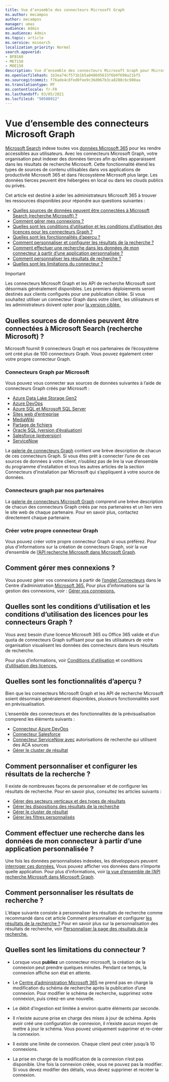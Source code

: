 ```yaml
---
title: Vue d’ensemble des connecteurs Microsoft Graph
ms.author: mecampos
author: mecampos
manager: umas
audience: Admin
ms.audience: Admin
ms.topic: article
ms.service: mssearch
localization_priority: Normal
search.appverid:
- BFB160
- MET150
- MOE150
description: Vue d’ensemble des connecteurs Microsoft Graph pour Microsoft Search (recherche Microsoft)
ms.openlocfilehash: 1b3ea74cf571b1b5a048695633f6b9f698a21bf5
ms.sourcegitcommit: f76ade4c8fed0fee9c36d067b3ca8288c6c980aa
ms.translationtype: MT
ms.contentlocale: fr-FR
ms.lasthandoff: 03/05/2021
ms.locfileid: "50508912"
---
```

<!---Previous ms.author: monaray --->

# <a name="overview-of-microsoft-graph-connectors"></a>Vue d’ensemble des connecteurs Microsoft Graph

[Microsoft Search](https://docs.microsoft.com/microsoftsearch/overview-microsoft-search) indexe toutes vos [données Microsoft 365](https://www.microsoft.com/microsoft-365) pour les rendre accessibles aux utilisateurs. Avec les connecteurs Microsoft Graph, votre organisation peut indexer des données tierces afin qu’elles apparaissent dans les résultats de recherche Microsoft. Cette fonctionnalité étend les types de sources de contenu utilisables dans vos applications de productivité Microsoft 365 et dans l’écosystème Microsoft plus large. Les données tierces peuvent être hébergées en local ou dans les clouds publics ou privés.

<!---link Microsoft Graph reference in line 19 when we have access to relevant documentation--->

Cet article est destiné à aider les administrateurs Microsoft 365 à trouver les ressources disponibles pour répondre aux questions suivantes :

* [Quelles sources de données peuvent être connectées à Microsoft Search (recherche Microsoft) ?](#what-data-sources-can-be-connected-to-microsoft-search)
* [Comment gérer mes connexions ?](#how-do-i-manage-my-connections)
* [Quelles sont les conditions d’utilisation et les conditions d’utilisation des licences pour les connecteurs Graph ?](#what-are-the-license-requirements-and-terms-of-use-for-graph-connectors)
* [Quelles sont les fonctionnalités d’aperçu ?](#what-are-the-preview-features)
* [Comment personnaliser et configurer les résultats de la recherche ?](#how-do-i-customize-and-configure-search-results)
* [Comment effectuer une recherche dans les données de mon connecteur à partir d’une application personnalisée ?](#how-do-i-search-my-connector-data-from-a-custom-application)
* [Comment personnaliser les résultats de recherche ?](#how-do-i-customize-search-results)
* [Quelles sont les limitations du connecteur ?](#what-are-the-connector-limitations)

<!---Modify to another note that is more accurate after rollout completion--->
> [!IMPORTANT]
> Les connecteurs Microsoft Graph et les API de recherche Microsoft sont désormais généralement disponibles. Les premiers déploiements seront destinés aux clients configurés pour une publication ciblée. Si vous souhaitez utiliser un connecteur Graph dans votre client, les utilisateurs et les administrateurs doivent opter pour [la version ciblée.](https://docs.microsoft.com/microsoft-365/admin/manage/release-options-in-office-365?view=o365-worldwide&preserve-view=true)

<!---Add Value, scenario, example, and/or graphic in December updates--->
<!---Probably remove architecture section below
## Architecture

The following architectural diagram of the Microsoft Graph platform shows how Graph connector content flows through content indexing to user results in [Microsoft Search](https://docs.microsoft.com/microsoftsearch/overview-microsoft-search) clients. The rest of this section explains each of the key building blocks in the diagram.

![Diagram: on-premises and cloud-based data is pulled by connectors and indexed by the Microsoft Search API, and then the Microsoft Search service delivers the results to users.](media/connectors-overview/highlevel-connectors.png)
Graph connectors can pull data from cloud-based (SaaS) data sources and on-premises data stores. The above diagram shows connections to only two data sources, but you can add connections to up ten sources per tenant.

The Microsoft Graph Connectors API instantiates one connection per data source. Then, the API indexes and stores the data. Established connections interact with Microsoft Search, so users can get search results.

You can use the Microsoft 365 [admin center](https://admin.microsoft.com) to setup and manage any of the Graph connectors by Microsoft. The admin center has a simple user interface that makes it easy to establish the connection to your data source, and monitor connection status and utilization.

***Edit paragraph below***
To create a **connection** to a data source, admins need authenticated access to the data and the entire content repository. The data is fed to the graph connector service for indexing.--->

## <a name="what-data-sources-can-be-connected-to-microsoft-search"></a>Quelles sources de données peuvent être connectées à Microsoft Search (recherche Microsoft) ?

Microsoft fournit 9 connecteurs Graph et nos partenaires de l’écosystème ont créé plus de 100 connecteurs Graph. Vous pouvez également créer votre propre connecteur Graph.

### <a name="graph-connectors-by-microsoft"></a>Connecteurs Graph par Microsoft

Vous pouvez vous connecter aux sources de données suivantes à l’aide de connecteurs Graph créés par Microsoft :

<!---Add links below when new docs are created--->
* [Azure Data Lake Storage Gen2](azure-data-lake-connector.md)
* [Azure DevOps](azure-devops-connector.md)
* [Azure SQL et Microsoft SQL Server](MSSQL-connector.md)
* [Sites web d’entreprise](enterprise-web-connector.md)
* [MediaWiki](mediawiki-connector.md)
* [Partage de fichiers](fileshare-connector.md)
* [Oracle SQL (version d’évaluation)](OracleSQL-connector.md)
* [Salesforce (préversion)](salesforce-connector.md)
* [ServiceNow](servicenow-connector.md)

La [galerie de connecteurs Graph](connectors-gallery.md) contient une brève description de chacun de ces connecteurs Graph. Si vous êtes prêt à connecter l’une de ces sources [](configure-connector.md) de données à votre client, n’oubliez pas de lire la vue d’ensemble du programme d’installation et tous les autres articles de la section Connecteurs d’installation par Microsoft qui s’appliquent à votre source de données.

### <a name="graph-connectors-by-our-partners"></a>Connecteurs graph par nos partenaires

La [galerie de connecteurs Microsoft Graph](connectors-gallery.md) comprend une brève description de chacun des connecteurs Graph créés par nos partenaires et un lien vers le site web de chaque partenaire. Pour en savoir plus, contactez directement chaque partenaire.

### <a name="build-your-own-graph-connector"></a>Créer votre propre connecteur Graph

Vous pouvez créer votre propre connecteur Graph si vous préférez. Pour plus d’informations sur la création de connecteurs Graph, voir la vue d’ensemble de [l’API recherche Microsoft dans Microsoft Graph](https://docs.microsoft.com/graph/search-concept-overview).

## <a name="how-do-i-manage-my-connections"></a>Comment gérer mes connexions ?

Vous pouvez gérer vos connexions à partir de [l’onglet Connecteurs](https://admin.microsoft.com/Adminportal/Home#/MicrosoftSearch/Connectors) dans le Centre d’administration [Microsoft 365.](https://admin.microsoft.com/) Pour plus d’informations sur la gestion des connexions, voir : [Gérer vos connexions.](manage-connector.md)

## <a name="what-are-the-license-requirements-and-terms-of-use-for-graph-connectors"></a>Quelles sont les conditions d’utilisation et les conditions d’utilisation des licences pour les connecteurs Graph ?

Vous avez besoin d’une licence Microsoft 365 ou Office 365 valide et d’un quota de connecteurs Graph suffisant pour que les utilisateurs de votre organisation visualisent les données des connecteurs dans leurs résultats de recherche.

Pour plus d’informations, voir [Conditions d’utilisation](licensing.md) et conditions [d’utilisation des licences.](terms-of-use.md)

## <a name="what-are-the-preview-features"></a>Quelles sont les fonctionnalités d’aperçu ?

Bien que les connecteurs Microsoft Graph et les API de recherche Microsoft soient désormais généralement disponibles, plusieurs fonctionnalités sont en prévisualisation.

L’ensemble des connecteurs et des fonctionnalités de la prévisualisation comprend les éléments suivants :

* [Connecteur Azure DevOps](azure-devops-connector.md)
* [Connecteur Salesforce](salesforce-connector.md)
* [Connecteur ServiceNow avec](servicenow-connector.md) autorisations de recherche qui utilisent des ACA sources
* [Gérer le cluster de résultat](result-cluster.md)

## <a name="how-do-i-customize-and-configure-search-results"></a>Comment personnaliser et configurer les résultats de la recherche ?

Il existe de nombreuses façons de personnaliser et de configurer les résultats de recherche. Pour en savoir plus, consultez les articles suivants :

* [Gérer des secteurs verticaux et des types de résultats](customize-search-page.md)
* [Gérer les dispositions des résultats de la recherche](customize-results-layout.md)
* [Gérer le cluster de résultat](result-cluster.md)
* [Gérer les filtres personnalisés](custom-filters.md)

## <a name="how-do-i-search-my-connector-data-from-a-custom-application"></a>Comment effectuer une recherche dans les données de mon connecteur à partir d’une application personnalisée ?

Une fois les données personnalisées indexées, les développeurs peuvent [interroger ces données.](https://docs.microsoft.com/graph/search-concept-custom-types) Vous pouvez afficher vos données dans n’importe quelle application. Pour plus d’informations, voir [la vue d’ensemble de l’API recherche Microsoft dans Microsoft Graph](https://docs.microsoft.com/graph/search-concept-overview).

## <a name="how-do-i-customize-search-results"></a>Comment personnaliser les résultats de recherche ?

L’étape suivante consiste à personnaliser les résultats de recherche comme recommandé dans cet article Comment personnaliser et configurer [les résultats de la recherche ?](#how-do-i-customize-and-configure-search-results) Pour en savoir plus sur la personnalisation des résultats de recherche, voir [Personnaliser la page des résultats de la recherche.](https://docs.microsoft.com/microsoftsearch/configure-connector#next-steps-customize-the-search-results-page)

## <a name="what-are-the-connector-limitations"></a>Quelles sont les limitations du connecteur ?

* Lorsque vous **publiez** un connecteur microsoft, la création de la connexion peut prendre quelques minutes. Pendant ce temps, la connexion affiche son état en attente.

* Le [Centre d’administration Microsoft 365](https://admin.microsoft.com) ne prend pas en charge la modification du schéma de recherche après la publication d’une connexion.  Pour modifier le schéma de recherche, supprimez votre connexion, puis créez-en une nouvelle.

* Le débit d’ingestion est limitée à environ quatre éléments par seconde.

* Il n’existe aucune prise en charge des mises à jour de schéma. Après avoir créé une configuration de connexion, il n’existe aucun moyen de mettre à jour le schéma. Vous pouvez uniquement supprimer et re-créer la connexion.

* Il existe une limite de connexion. Chaque client peut créer jusqu’à 10 connexions.

* La prise en charge de la modification de la connexion n’est pas disponible. Une fois la connexion créée, vous ne pouvez pas la modifier. Si vous devez modifier des détails, vous devez supprimer et recréer la connexion.
